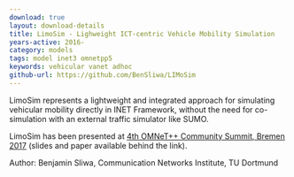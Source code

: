 ```yaml
---
download: true
layout: download-details
title: LimoSim - Lighweight ICT-centric Vehicle Mobility Simulation
years-active: 2016-
category: models
tags: model inet3 omnetpp5
keywords: vehicular vanet adhoc
github-url: https://github.com/BenSliwa/LIMoSim
---
```


LimoSim represents a lightweight and integrated approach for simulating
vehicular mobility directly in INET Framework, without the need for
co-simulation with an external traffic simulator like SUMO.

LimoSim has been presented at
[4th OMNeT++ Community Summit, Bremen 2017](https://summit.omnetpp.org/archive/2017/)
(slides and paper available behind the link).

Author: Benjamin Sliwa, Communication Networks Institute, TU Dortmund
